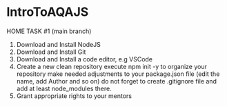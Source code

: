 # IntroToAQAJS

HOME TASK #1 (main branch)

1. Download and Install NodeJS
2. Download and Install Git
3. Download and Install a code editor, e.g VSCode
4. Create a new clean repository
execute npm init -y to organize your repository
make needed adjustments to your package.json file (edit the name, add Author and so on)
do not forget to create .gitignore file and add at least node_modules there.
5. Grant appropriate rights to your mentors
